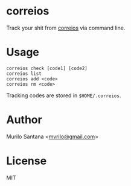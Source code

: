 # correios

Track your shit from [correios](http://www.correios.com.br/) via command line.

# Usage

```
correios check [code1] [code2]
correios list
correios add <code>
correios rm <code>
```

Tracking codes are stored in `$HOME/.correios`.

# Author

Murilo Santana <<mvrilo@gmail.com>>

# License

MIT
